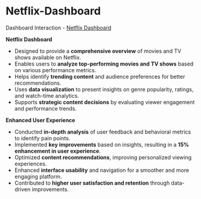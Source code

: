 # Netflix-Dashboard
 Dashboard Interaction - <a href="https://public.tableau.com/app/profile/parth.sarathi.sharma8678/viz/Netflixproject_17210701821940/Dashboard1">Netflix Dashboard</a>

**Netflix Dashboard**  
- Designed to provide a **comprehensive overview** of movies and TV shows available on Netflix.  
- Enables users to **analyze top-performing movies and TV shows** based on various performance metrics.  
- Helps identify **trending content** and audience preferences for better recommendations.  
- Uses **data visualization** to present insights on genre popularity, ratings, and watch-time analytics.  
- Supports **strategic content decisions** by evaluating viewer engagement and performance trends.  

**Enhanced User Experience**  
- Conducted **in-depth analysis** of user feedback and behavioral metrics to identify pain points.  
- Implemented **key improvements** based on insights, resulting in a **15% enhancement in user experience**.  
- Optimized **content recommendations**, improving personalized viewing experiences.  
- Enhanced **interface usability** and navigation for a smoother and more engaging platform.  
- Contributed to **higher user satisfaction and retention** through data-driven improvements.  
